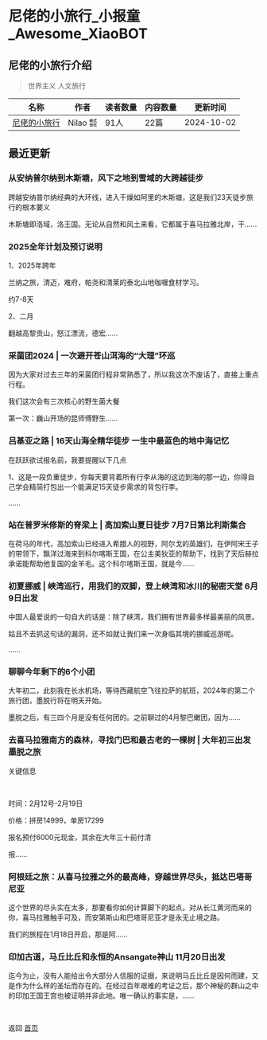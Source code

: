 # 尼佬的小旅行_小报童_Awesome_XiaoBOT

## 尼佬的小旅行介绍
> 世界主义 人文旅行  
  


|名称|作者|读者数量|内容数量|更新时间|
|---|---|---|---|---|
|[尼佬的小旅行](https://xiaobot.net/p/byebyeplanet?refer=9c3f1c95-a052-465a-9902-f6d75080262a)|Nilao ㍿|91人|22篇|2024-10-02|

## 最近更新
### 从安纳普尔纳到木斯塘，风下之地到雪域的大跨越徒步

跨越安纳普尔纳经典的大环线，进入干燥如阿里的木斯塘，这是我们23天徒步旅行的根本要义

木斯塘即洛域，洛王国。无论从自然和风土来看，它都属于喜马拉雅北岸，干......

### 2025全年计划及预订说明

1、2025年跨年

兰纳之旅，清迈，难府，帕尧和清莱的泰北山地咖喱食材学习。

约7-8天

2、二月

翻越高黎贡山，怒江漂流，德宏......

### 采菌团2024 | 一次避开苍山洱海的“大理”环巡

因为大家对过去三年的采菌团行程非常熟悉了，所以我这次不废话了，直接上重点行程。

我们这次会有三次核心的野生菌大餐

第一次：巍山开场的昆师傅野生......

### 吕基亚之路 | 16天山海全精华徒步 一生中最蓝色的地中海记忆

在跃跃欲试报名前，我要提醒以下几点

1、这是一段负重徒步，你每天要背着所有行李从海的这边到海的那一边，你得自己学会精简打包出一个能满足15天徒步需求的背包行李。

......

### 站在普罗米修斯的脊梁上 | 高加索山夏日徒步 7月7日第比利斯集合

在荷马的年代，高加索山已经进入希腊人的视野，阿尔戈的英雄们，在伊阿宋王子的带领下，飘洋过海来到科尔喀斯王国，在公主美狄亚的帮助下，找到了天后赫拉承诺能帮助他复国的金羊毛。这个科尔喀斯王国，就是今......

### 初夏挪威 | 峡湾巡行，用我们的双脚，登上峡湾和冰川的秘密天堂 6月9日出发

中国人最爱说的一句自大的话是：除了峡湾，我们拥有世界最多样最美丽的风景。

姑且不去抓这句话的漏洞，还不如就让我们来一次身临其境的挪威巡游呢。

......

### 聊聊今年剩下的6个小团

大年初二，此刻我在长水机场，等待西藏航空飞往拉萨的航班，2024年的第二个旅行团，墨脱行将在明天开始。

墨脱之后，有三四个月是没有任何团的。之前聊过的4月黎巴嫩团，因为......

### 去喜马拉雅南方的森林，寻找门巴和最古老的一棵树 | 大年初三出发 墨脱之旅

关键信息

​

​时间：2月12号-2月19日

​价格：拼房14999，单房17299

报名预付6000元现金，其余在大年三十前付清

报......

### 阿根廷之旅：从喜马拉雅之外的最高峰，穿越世界尽头，抵达巴塔哥尼亚

这个世界的尽头实在太多，那要看你如何计算脚下的起点。对从长江黄河而来的你，喜马拉雅触手可及，而安第斯山和巴塔哥尼亚才是永无止境之路。

我们的旅程在1月18日开启，那是阿......

### 印加古道，马丘比丘和永恒的Ansangate神山 11月20日出发

迄今为止，没有人能给出令大部分人信服的证据，来说明马丘比丘是因何而建，又是作为什么样的圣坛而存在的。在经过百年艰难的考证之后，那个神秘的群山之中的印加王国王宫也被证明并非此地。唯一确认的事实是，......


<a href="https://github.com/Reno9527/awesome-xiaobot" style="color: white; text-decoration: none;">awesome-xiaobot</a>

返回 [首页](../README.md)
